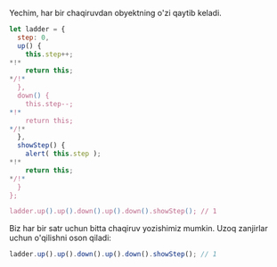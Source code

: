 Yechim, har bir chaqiruvdan obyektning o'zi qaytib keladi.

```js run demo
let ladder = {
  step: 0,
  up() {
    this.step++;
*!*
    return this;
*/!*
  },
  down() {
    this.step--;
*!*
    return this;
*/!*
  },
  showStep() {
    alert( this.step );
*!*
    return this;
*/!*
  }
};

ladder.up().up().down().up().down().showStep(); // 1
```

Biz har bir satr uchun bitta chaqiruv yozishimiz mumkin. Uzoq zanjirlar uchun o'qilishni oson qiladi:

```js
ladder.up().up().down().up().down().showStep(); // 1
```
